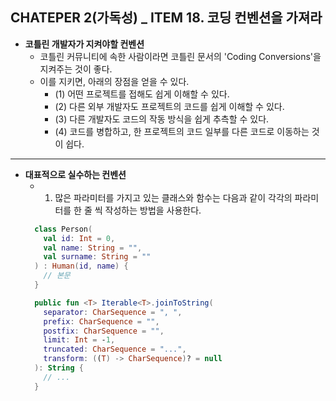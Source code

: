 ## CHATEPER 2(가독성) _ ITEM 18. 코딩 컨벤션을 가져라

- **코틀린 개발자가 지켜야할 컨벤션** 
  - 코틀린 커뮤니티에 속한 사람이라면 코틀린 문서의 'Coding Conversions'을 지켜주는 것이 좋다.
  - 이를 지키면, 아래의 장점을 얻을 수 있다.
    - (1) 어떤 프로젝트를 접해도 쉽게 이해할 수 있다.
    - (2) 다른 외부 개발자도 프로젝트의 코드를 쉽게 이해할 수 있다.
    - (3) 다른 개발자도 코드의 작동 방식을 쉽게 추측할 수 있다.
    - (4) 코드를 병합하고, 한 프로젝트의 코드 일부를 다른 코드로 이동하는 것이 쉽다.

---------------------------------------
- **대표적으로 실수하는 컨벤션** 
  - 1. 많은 파라미터를 가지고 있는 클래스와 함수는 다음과 같이 각각의 파라미터를 한 줄 씩 작성하는 방법을 사용한다.
  ```Kotlin
    class Person(
      val id: Int = 0,
      val name: String = "",
      val surname: String = ""
    ) : Human(id, name) {
      // 본문
    }

    public fun <T> Iterable<T>.joinToString(
      separator: CharSequence = ", ",
      prefix: CharSequence = "",
      postfix: CharSequence = "",
      limit: Int = -1,
      truncated: CharSequence = "...",
      transform: ((T) -> CharSequence)? = null
    ): String {
      // ...
    }
  ```
